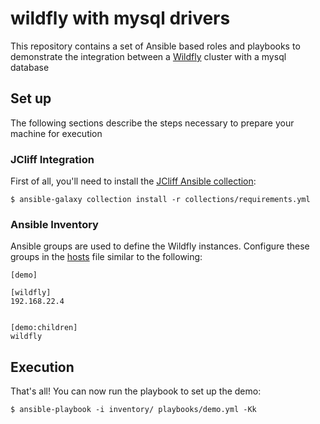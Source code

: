 wildfly with mysql drivers
====

This repository contains a set of Ansible based roles and playbooks to demonstrate the integration between a [Wildfly](https://wildfly.org/) cluster with a mysql database

## Set up

The following sections describe the steps necessary to prepare your machine for execution

### JCliff Integration

First of all, you'll need to install the [JCliff Ansible collection](https://github.com/middleware_automation/ansible_collections_jcliff):

    $ ansible-galaxy collection install -r collections/requirements.yml

### Ansible Inventory

Ansible groups are used to define the Wildfly instances. Configure these groups in the [hosts](inventory/hosts) file similar to the following:

```
[demo]

[wildfly]
192.168.22.4


[demo:children]
wildfly
```

## Execution

That's all! You can now run the playbook to set up the demo:

    $ ansible-playbook -i inventory/ playbooks/demo.yml -Kk


